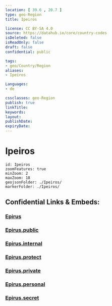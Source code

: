 ```yaml
---
location: [ 39.6 , 20.7 ] 
type: geo-Region
title: Ipeiros

license: CC BY-SA 4.0
source: https://datahub.io/core/country-codes
isDeleted: false
isReadOnly: false
draft: false
confidential: public

tags:
- geo/Country/Region
aliases:
- Ipeiros

Languages:
- de

cssclasses: geo-Region
publish: true
linkTitle: 
keywords: 
layout: 
publishDate: 
expiryDate: 
---
```


# Ipeiros

```leaflet
id: Ipeiros
zoomFeatures: true 
minZoom: 2 
maxZoom: 18
geojsonFolder: ./Ipeiros/
markerFolder: ./Ipeiros/
```


## Confidential Links & Embeds: 

### [Epirus](/_Standards/Earth/Continent/Europe/Europe~South/Greece/Regions-Greek/Epirus.md) 

### [Epirus.public](/_public/Earth/Continent/Europe/Europe~South/Greece/Regions-Greek/Epirus.public.md) 

### [Epirus.internal](/_internal/Earth/Continent/Europe/Europe~South/Greece/Regions-Greek/Epirus.internal.md) 

### [Epirus.protect](/_protect/Earth/Continent/Europe/Europe~South/Greece/Regions-Greek/Epirus.protect.md) 

### [Epirus.private](/_private/Earth/Continent/Europe/Europe~South/Greece/Regions-Greek/Epirus.private.md) 

### [Epirus.personal](/_personal/Earth/Continent/Europe/Europe~South/Greece/Regions-Greek/Epirus.personal.md) 

### [Epirus.secret](/_secret/Earth/Continent/Europe/Europe~South/Greece/Regions-Greek/Epirus.secret.md)

